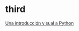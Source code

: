 # third
[Una introducción visual a Python](https://hourofpython.com/una-introduccion-visual-a-python/index.html)